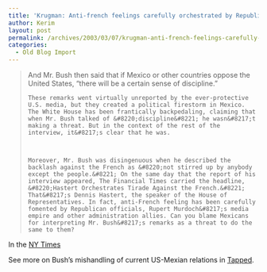 ```yaml
---
title: 'Krugman: Anti-french feelings carefully orchestrated by Republicans'
author: Kerim
layout: post
permalink: /archives/2003/03/07/krugman-anti-french-feelings-carefully-orchestrated-by-republicans/
categories:
  - Old Blog Import
---
```


>   And Mr. Bush then said that if Mexico or other countries oppose the United States, &#8220;there will be a certain sense of discipline.&#8221;  
>   
>   
>     These remarks went virtually unreported by the ever-protective U.S. media, but they created a political firestorm in Mexico. The White House has been frantically backpedaling, claiming that when Mr. Bush talked of &#8220;discipline&#8221; he wasn&#8217;t making a threat. But in the context of the rest of the interview, it&#8217;s clear that he was.
>   
>   
>   
>     Moreover, Mr. Bush was disingenuous when he described the backlash against the French as &#8220;not stirred up by anybody except the people.&#8221; On the same day that the report of his interview appeared, The Financial Times carried the headline, &#8220;Hastert Orchestrates Tirade Against the French.&#8221; That&#8217;s Dennis Hastert, the speaker of the House of Representatives. In fact, anti-French feeling has been carefully fomented by Republican officials, Rupert Murdoch&#8217;s media empire and other administration allies. Can you blame Mexicans for interpreting Mr. Bush&#8217;s remarks as a threat to do the same to them?
>   


In the <a href="http://www.nytimes.com/2003/03/07/opinion/07KRUG.html" onclick="_gaq.push(['_trackEvent', 'outbound-article', 'http://www.nytimes.com/2003/03/07/opinion/07KRUG.html', 'NY Times']);" >NY Times</a>

See more on Bush&#8217;s mishandling of current US-Mexian relations in <a href="http://www.prospect.org/weblog/archives/2003/03/index.html#000778" onclick="_gaq.push(['_trackEvent', 'outbound-article', 'http://www.prospect.org/weblog/archives/2003/03/index.html#000778', 'Tapped']);" >Tapped</a>.

